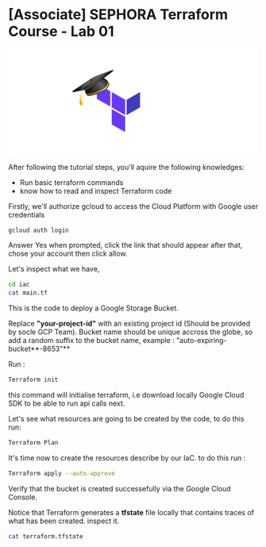 # [Associate] SEPHORA Terraform Course - Lab 01

![SEPHORA_TERRAFORM](sephora_terraform.png)

After following the tutorial steps, you'll aquire the following knowledges:
- Run basic terraform commands
- know how to read and inspect Terraform code

Firstly, we'll authorize gcloud to access the Cloud Platform with Google user credentials

```bash
gcloud auth login
```

Answer Yes when prompted, click the link that should appear after that, chose your account then click allow.

Let's inspect what we have,
```bash
cd iac
cat main.tf
```

This is the code to deploy a Google Storage Bucket.

Replace **"your-project-id"** with an existing project id (Should be provided by socle GCP Team).
Bucket name should be unique accross the globe, so add a random suffix to the bucket name, example : "auto-expiring-bucket**-8653"**

Run :
```bash
Terraform init
```
this command will initialise terraform, i.e download locally Google Cloud SDK to be able to run api calls next.

Let's see what resources are going to be created by the code, to do this run:
```bash
Terraform Plan
```

It's time now to create the resources describe by our IaC. to do this run :
```bash
Terraform apply --auto-approve
```

Verify that the bucket is created successefully via the Google Cloud Console.

Notice that Terraform generates a **tfstate** file locally that contains traces of what has been created. inspect it.
```bash
cat terraform.tfstate
```
